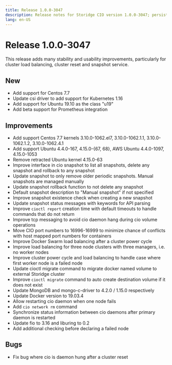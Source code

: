 ```yaml
---
title: Release 1.0.0-3047
description: Release notes for Storidge CIO version 1.0.0-3047; persistent volumes for kubernetes pods
lang: en-US
---
```


# Release 1.0.0-3047
This release adds many stability and usability improvements, particularly for cluster load balancing, cluster reset and snapshot service.  

## New
- Add support for Centos 7.7
- Update csi driver to add support for Kubernetes 1.16
- Add support for Ubuntu 19.10 as the class "u19"
- Add beta support for Prometheus integration

## Improvements
- Add support Centos 7.7 kernels 3.10.0-1062.el7, 3.10.0-1062.1.1, 3.10.0-1062.1.2, 3.10.0-1062.4.1
- Add support Ubuntu 4.4.0-167, 4.15.0-{67, 68}, AWS Ubuntu 4.4.0-1097, 4.15.0-1053
- Remove retracted Ubuntu kernel 4.15.0-63
- Improve interface in cio snapshot to list all snapshots, delete any snapshot and rollback to any snapshot
- Update snapshot to only remove older periodic snapshots. Manual snapshots are managed manually
- Update snapshot rollback function to not delete any snapshot
- Default snapshot description to "Manual snapshot" if not specified
- Improve snapshot existence check when creating a new snapshot
- Update snapshot status messages with keywords for API parsing
- Improve `cioctl report` creation time with default timeouts to handle commands that do not return
- Improve tcp messaging to avoid cio daemon hang during cio volume operations
- Move CIO port numbers to 16996-16999 to minimize chance of conflicts with host mapped port numbers for containers
- Improve Docker Swarm load balancing after a cluster power cycle
- Improve load balancing for three node clusters with three managers, i.e. no worker nodes
- Improve cluster power cycle and load balancing to handle case where first worker node is a failed node
- Update cioctl migrate command to migrate docker named volume to external Storidge cluster
- Improve `cioctl migrate` command to auto create destination volume if it does not exist
- Update MongoDB and mongo-c-driver to 4.2.0 / 1.15.0 respectively
- Update Docker version to 19.03.4
- Allow restarting cio daemon when one node fails
- Add `cio network rm` command
- Synchronize status information between cio daemons after primary daemon is restarted
- Update fio to 3.16 and liburing to 0.2
- Add additional checking before declaring a failed node

## Bugs
- Fix bug where cio is daemon hung after a cluster reset
